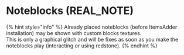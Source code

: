 # Noteblocks \(REAL\_NOTE\)

{% hint style="info" %}
Already placed noteblocks \(before ItemsAdder installation\) may be shown with custom blocks textures.  
This is only a graphical glitch and will be fixes as soon as you make the noteblocks play \(interacting or using redstone\).
{% endhint %}

